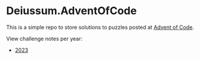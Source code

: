 # Deiussum.AdventOfCode

This is a simple repo to store solutions to puzzles posted at [Advent of Code](https://adventofcode.com/).

View challenge notes per year:

- [2023](2023/README.md)
